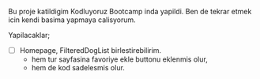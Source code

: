 Bu proje katildigim Kodluyoruz Bootcamp inda yapildi. Ben de tekrar etmek icin kendi basima yapmaya calisyorum.

Yapilacaklar;

-   [ ] Homepage, FilteredDogList birlestirebilirim.
    -   hem tur sayfasina favoriye ekle buttonu eklenmis olur,
    -   hem de kod sadelesmis olur.
